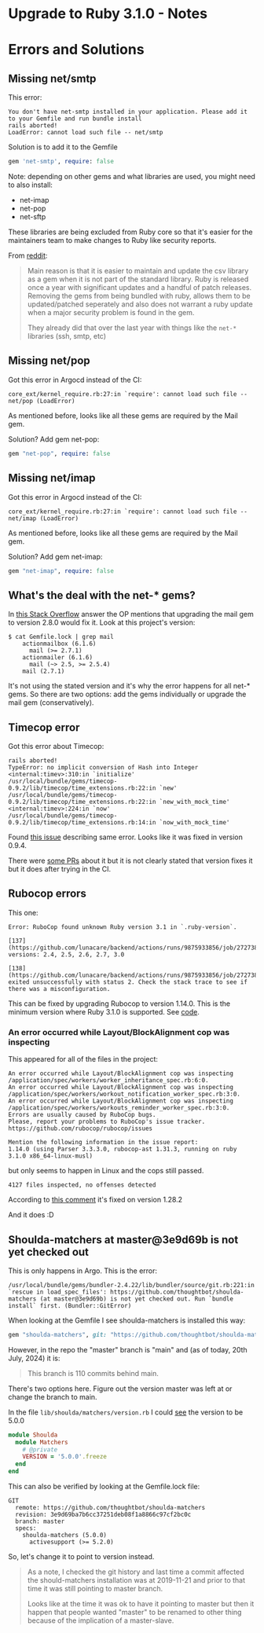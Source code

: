 # Upgrade to Ruby 3.1.0 - Notes

# Errors and Solutions

## Missing net/smtp

This error:
```
You don't have net-smtp installed in your application. Please add it to your Gemfile and run bundle install
rails aborted!
LoadError: cannot load such file -- net/smtp
```

Solution is to add it to the Gemfile
```ruby
gem 'net-smtp', require: false
```

Note: depending on other gems and what libraries are used, you might need to also install:

- net-imap
- net-pop
- net-sftp

These libraries are being excluded from Ruby core so that it's easier for the maintainers team to make changes to Ruby like security reports.

From [reddit](https://www.reddit.com/r/ruby/comments/1d7xn3q/comment/l72dpa3/):
> Main reason is that it is easier to maintain and update the csv library as a gem when it is not part of the standard library. Ruby is released once a year with significant updates and a handful of patch releases. Removing the gems from being bundled with ruby, allows them to be updated/patched seperately and also does not warrant a ruby update when a major security problem is found in the gem.
>
> They already did that over the last year with things like the `net-*` libraries (ssh, smtp, etc)

## Missing net/pop

Got this error in Argocd instead of the CI:
```
core_ext/kernel_require.rb:27:in `require': cannot load such file -- net/pop (LoadError)
```

As mentioned before, looks like all these gems are required by the Mail gem.

Solution? Add gem net-pop:
```ruby
gem "net-pop", require: false
```

## Missing net/imap

Got this error in Argocd instead of the CI:
```
core_ext/kernel_require.rb:27:in `require': cannot load such file -- net/imap (LoadError)
```

As mentioned before, looks like all these gems are required by the Mail gem.

Solution? Add gem net-imap:
```ruby
gem "net-imap", require: false
```

## What's the deal with the net-* gems?

In [this Stack Overflow](https://stackoverflow.com/a/70500221/1407371) answer the OP mentions that upgrading the mail gem to version 2.8.0 would fix it. Look at this project's version:

```
$ cat Gemfile.lock | grep mail
    actionmailbox (6.1.6)
      mail (>= 2.7.1)
    actionmailer (6.1.6)
      mail (~> 2.5, >= 2.5.4)
    mail (2.7.1)
```

It's not using the stated version and it's why the error happens for all net-* gems. So there are two options: add the gems individually or upgrade the mail gem (conservatively).

## Timecop error

Got this error about Timecop:
```
rails aborted!
TypeError: no implicit conversion of Hash into Integer
<internal:timev>:310:in `initialize'
/usr/local/bundle/gems/timecop-0.9.2/lib/timecop/time_extensions.rb:22:in `new'
/usr/local/bundle/gems/timecop-0.9.2/lib/timecop/time_extensions.rb:22:in `new_with_mock_time'
<internal:timev>:224:in `now'
/usr/local/bundle/gems/timecop-0.9.2/lib/timecop/time_extensions.rb:14:in `now_with_mock_time'
```

Found [this issue](https://github.com/travisjeffery/timecop/issues/372) describing same error. Looks like it was fixed in version 0.9.4.

There were [some PRs](https://github.com/travisjeffery/timecop/pull/279) about it but it is not clearly stated that version fixes it but it does after trying in the CI.

## Rubocop errors

This one:
```
Error: RuboCop found unknown Ruby version 3.1 in `.ruby-version`.

[137](https://github.com/lunacare/backend/actions/runs/9875933856/job/27273893482#step:4:138)Supported versions: 2.4, 2.5, 2.6, 2.7, 3.0

[138](https://github.com/lunacare/backend/actions/runs/9875933856/job/27273893482#step:4:139)RuboCop exited unsuccessfully with status 2. Check the stack trace to see if there was a misconfiguration.
```

This can be fixed by upgrading Rubocop to version 1.14.0. This is the minimum version where Ruby 3.1.0 is supported. See [code](https://github.com/rubocop/rubocop/blob/v1.14.0/lib/rubocop/target_ruby.rb#L7).

### An error occurred while Layout/BlockAlignment cop was inspecting

This appeared for all of the files in the project:
```
An error occurred while Layout/BlockAlignment cop was inspecting /application/spec/workers/worker_inheritance_spec.rb:6:0.
An error occurred while Layout/BlockAlignment cop was inspecting /application/spec/workers/workout_notification_worker_spec.rb:3:0.
An error occurred while Layout/BlockAlignment cop was inspecting /application/spec/workers/workouts_reminder_worker_spec.rb:3:0.
Errors are usually caused by RuboCop bugs.
Please, report your problems to RuboCop's issue tracker.
https://github.com/rubocop/rubocop/issues

Mention the following information in the issue report:
1.14.0 (using Parser 3.3.3.0, rubocop-ast 1.31.3, running on ruby 3.1.0 x86_64-linux-musl)
```

but only seems to happen in Linux and the cops still passed.
```
4127 files inspected, no offenses detected
```

According to [this comment](https://github.com/rubocop/rubocop/issues/10599#issuecomment-1116276917) it's fixed on version 1.28.2

And it does :D

## Shoulda-matchers at master@3e9d69b is not yet checked out

This is only happens in Argo. This is the error:
```
/usr/local/bundle/gems/bundler-2.4.22/lib/bundler/source/git.rb:221:in `rescue in load_spec_files': https://github.com/thoughtbot/shoulda-matchers (at master@3e9d69b) is not yet checked out. Run `bundle install` first. (Bundler::GitError)
```

When looking at the Gemfile I see shoulda-matchers is installed this way:
```ruby
gem "shoulda-matchers", git: "https://github.com/thoughtbot/shoulda-matchers", branch: "master"
```

However, in the repo the "master" branch is "main" and (as of today, 20th July, 2024) it is:
> This branch is 110 commits behind main.

There's two options here. Figure out the version master was left at or change the branch to main.

In the file `lib/shoulda/matchers/version.rb` I could [see](https://github.com/thoughtbot/shoulda-matchers/blob/master/lib/shoulda/matchers/version.rb) the version to be 5.0.0
```ruby
module Shoulda
  module Matchers
    # @private
    VERSION = '5.0.0'.freeze
  end
end
```

This can also be verified by looking at the Gemfile.lock file:
```
GIT
  remote: https://github.com/thoughtbot/shoulda-matchers
  revision: 3e9d69ba7b6cc37251deb08f1a8866c97cf2bc0c
  branch: master
  specs:
    shoulda-matchers (5.0.0)
      activesupport (>= 5.2.0)
```

So, let's change it to point to version instead.

> As a note, I checked the git history and last time a commit affected the should-matchers installation was at 2019-11-21 and prior to that time it was still pointing to master branch.
>
> Looks like at the time it was ok to have it pointing to master but then it happen that people wanted "master" to be renamed to other thing because of the implication of a master-slave.